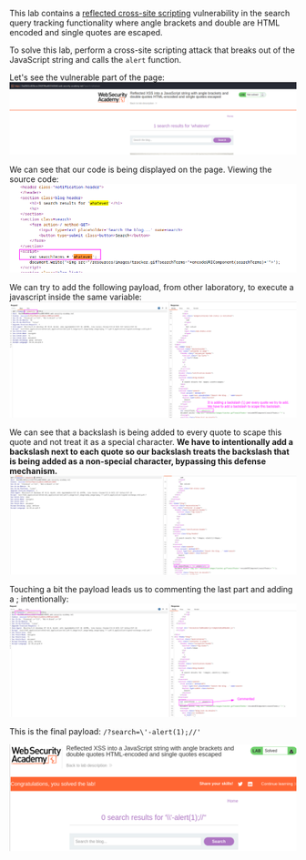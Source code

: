 This lab contains a [reflected cross-site scripting](https://portswigger.net/web-security/cross-site-scripting/reflected) vulnerability in the search query tracking functionality where angle brackets and double are HTML encoded and single quotes are escaped.

To solve this lab, perform a cross-site scripting attack that breaks out of the JavaScript string and calls the `alert` function.

Let's see the vulnerable part of the page:
![](imgs/reflected_xss_double.png)

We can see that our code is being displayed on the page. Viewing the source code:
![](imgs/reflected_xss_double-1.png)

We can try to add the following payload, from other laboratory, to execute a javascript inside the same variable:
![](imgs/reflected_xss_double-2.png)

We can see that a backslash is being added to every quote to scape this quote and not treat it as a special character. **We have to intentionally add a backslash next to each quote so our backslash treats the backslash that is being added as a non-special character, bypassing this defense mechanism.**
![](imgs/reflected_xss_double-4.png)

Touching a bit the payload leads us to commenting the last part and adding a ; intentionally:
![](imgs/reflected_xss_double-5.png)

This is the final payload: `/?search=\'-alert(1);//'`

![](imgs/reflected_xss_double-6.png)